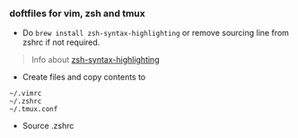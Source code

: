 ### doftfiles for vim, zsh and tmux

- Do `brew install zsh-syntax-highlighting` or remove sourcing line from zshrc if not required.

> Info about [zsh-syntax-highlighting](https://github.com/zsh-users/zsh-syntax-highlighting)

- Create files and copy contents to 
```
~/.vimrc
~/.zshrc
~/.tmux.conf
```
- Source .zshrc
